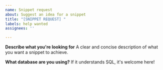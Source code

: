 ```yaml
---
name: Snippet request
about: Suggest an idea for a snippet
title: "[SNIPPET REQUEST] "
labels: help wanted
assignees: ''

---
```


**Describe what you're looking for**
A clear and concise description of what you want a snippet to achieve.

**What database are you using?**
If it understands SQL, it's welcome here!
